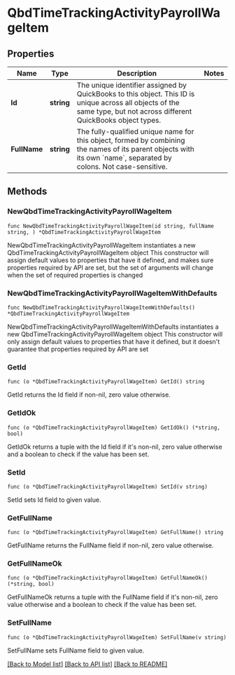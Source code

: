 # QbdTimeTrackingActivityPayrollWageItem

## Properties

Name | Type | Description | Notes
------------ | ------------- | ------------- | -------------
**Id** | **string** | The unique identifier assigned by QuickBooks to this object. This ID is unique across all objects of the same type, but not across different QuickBooks object types. | 
**FullName** | **string** | The fully-qualified unique name for this object, formed by combining the names of its parent objects with its own &#x60;name&#x60;, separated by colons. Not case-sensitive. | 

## Methods

### NewQbdTimeTrackingActivityPayrollWageItem

`func NewQbdTimeTrackingActivityPayrollWageItem(id string, fullName string, ) *QbdTimeTrackingActivityPayrollWageItem`

NewQbdTimeTrackingActivityPayrollWageItem instantiates a new QbdTimeTrackingActivityPayrollWageItem object
This constructor will assign default values to properties that have it defined,
and makes sure properties required by API are set, but the set of arguments
will change when the set of required properties is changed

### NewQbdTimeTrackingActivityPayrollWageItemWithDefaults

`func NewQbdTimeTrackingActivityPayrollWageItemWithDefaults() *QbdTimeTrackingActivityPayrollWageItem`

NewQbdTimeTrackingActivityPayrollWageItemWithDefaults instantiates a new QbdTimeTrackingActivityPayrollWageItem object
This constructor will only assign default values to properties that have it defined,
but it doesn't guarantee that properties required by API are set

### GetId

`func (o *QbdTimeTrackingActivityPayrollWageItem) GetId() string`

GetId returns the Id field if non-nil, zero value otherwise.

### GetIdOk

`func (o *QbdTimeTrackingActivityPayrollWageItem) GetIdOk() (*string, bool)`

GetIdOk returns a tuple with the Id field if it's non-nil, zero value otherwise
and a boolean to check if the value has been set.

### SetId

`func (o *QbdTimeTrackingActivityPayrollWageItem) SetId(v string)`

SetId sets Id field to given value.


### GetFullName

`func (o *QbdTimeTrackingActivityPayrollWageItem) GetFullName() string`

GetFullName returns the FullName field if non-nil, zero value otherwise.

### GetFullNameOk

`func (o *QbdTimeTrackingActivityPayrollWageItem) GetFullNameOk() (*string, bool)`

GetFullNameOk returns a tuple with the FullName field if it's non-nil, zero value otherwise
and a boolean to check if the value has been set.

### SetFullName

`func (o *QbdTimeTrackingActivityPayrollWageItem) SetFullName(v string)`

SetFullName sets FullName field to given value.



[[Back to Model list]](../README.md#documentation-for-models) [[Back to API list]](../README.md#documentation-for-api-endpoints) [[Back to README]](../README.md)


